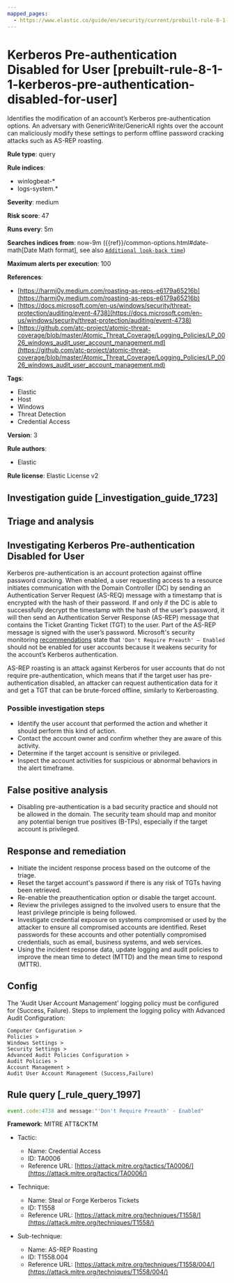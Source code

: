 ```yaml
---
mapped_pages:
  - https://www.elastic.co/guide/en/security/current/prebuilt-rule-8-1-1-kerberos-pre-authentication-disabled-for-user.html
---
```


# Kerberos Pre-authentication Disabled for User [prebuilt-rule-8-1-1-kerberos-pre-authentication-disabled-for-user]

Identifies the modification of an account’s Kerberos pre-authentication options. An adversary with GenericWrite/GenericAll rights over the account can maliciously modify these settings to perform offline password cracking attacks such as AS-REP roasting.

**Rule type**: query

**Rule indices**:

* winlogbeat-*
* logs-system.*

**Severity**: medium

**Risk score**: 47

**Runs every**: 5m

**Searches indices from**: now-9m ({{ref}}/common-options.html#date-math[Date Math format], see also [`Additional look-back time`](docs-content://solutions/security/detect-and-alert/create-detection-rule.md#rule-schedule))

**Maximum alerts per execution**: 100

**References**:

* [https://harmj0y.medium.com/roasting-as-reps-e6179a65216b](https://harmj0y.medium.com/roasting-as-reps-e6179a65216b)
* [https://docs.microsoft.com/en-us/windows/security/threat-protection/auditing/event-4738](https://docs.microsoft.com/en-us/windows/security/threat-protection/auditing/event-4738)
* [https://github.com/atc-project/atomic-threat-coverage/blob/master/Atomic_Threat_Coverage/Logging_Policies/LP_0026_windows_audit_user_account_management.md](https://github.com/atc-project/atomic-threat-coverage/blob/master/Atomic_Threat_Coverage/Logging_Policies/LP_0026_windows_audit_user_account_management.md)

**Tags**:

* Elastic
* Host
* Windows
* Threat Detection
* Credential Access

**Version**: 3

**Rule authors**:

* Elastic

**Rule license**: Elastic License v2

## Investigation guide [_investigation_guide_1723]

## Triage and analysis

## Investigating Kerberos Pre-authentication Disabled for User

Kerberos pre-authentication is an account protection against offline password cracking. When enabled, a user requesting
access to a resource initiates communication with the Domain Controller (DC) by sending an Authentication Server Request
(AS-REQ) message with a timestamp that is encrypted with the hash of their password. If and only if the DC is able to
successfully decrypt the timestamp with the hash of the user’s password, it will then send an Authentication Server
Response (AS-REP) message that contains the Ticket Granting Ticket (TGT) to the user. Part of the AS-REP message is
signed with the user’s password. Microsoft's security monitoring [recommendations](https://docs.microsoft.com/en-us/windows/security/threat-protection/auditing/event-4738) state that `'Don't Require Preauth' – Enabled` should not be enabled for user accounts because it weakens security for the account’s Kerberos authentication.

AS-REP roasting is an attack against Kerberos for user accounts that do not require pre-authentication, which means that
if the target user has pre-authentication disabled, an attacker can request authentication data for it and get a TGT that
can be brute-forced offline, similarly to Kerberoasting.

### Possible investigation steps

- Identify the user account that performed the action and whether it should perform this kind of action.
- Contact the account owner and confirm whether they are aware of this activity.
- Determine if the target account is sensitive or privileged.
- Inspect the account activities for suspicious or abnormal behaviors in the alert timeframe.

## False positive analysis

- Disabling pre-authentication is a bad security practice and should not be allowed in the domain. The security team
should map and monitor any potential benign true positives (B-TPs), especially if the target account is privileged.

## Response and remediation

- Initiate the incident response process based on the outcome of the triage.
- Reset the target account's password if there is any risk of TGTs having been retrieved.
- Re-enable the preauthentication option or disable the target account.
- Review the privileges assigned to the involved users to ensure that the least privilege principle is being followed.
- Investigate credential exposure on systems compromised or used by the attacker to ensure all compromised accounts are
identified. Reset passwords for these accounts and other potentially compromised credentials, such as email, business
systems, and web services.
- Using the incident response data, update logging and audit policies to improve the mean time to detect (MTTD) and the
mean time to respond (MTTR).

## Config

The 'Audit User Account Management' logging policy must be configured for (Success, Failure).
Steps to implement the logging policy with Advanced Audit Configuration:

```
Computer Configuration >
Policies >
Windows Settings >
Security Settings >
Advanced Audit Policies Configuration >
Audit Policies >
Account Management >
Audit User Account Management (Success,Failure)
```

## Rule query [_rule_query_1997]

```js
event.code:4738 and message:"'Don't Require Preauth' - Enabled"
```

**Framework**: MITRE ATT&CKTM

* Tactic:

    * Name: Credential Access
    * ID: TA0006
    * Reference URL: [https://attack.mitre.org/tactics/TA0006/](https://attack.mitre.org/tactics/TA0006/)

* Technique:

    * Name: Steal or Forge Kerberos Tickets
    * ID: T1558
    * Reference URL: [https://attack.mitre.org/techniques/T1558/](https://attack.mitre.org/techniques/T1558/)

* Sub-technique:

    * Name: AS-REP Roasting
    * ID: T1558.004
    * Reference URL: [https://attack.mitre.org/techniques/T1558/004/](https://attack.mitre.org/techniques/T1558/004/)



